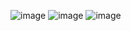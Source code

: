 ![image](https://user-images.githubusercontent.com/130626369/231925381-f8d4cd51-af39-4c87-b8e9-5a73ab0ea3cf.png)
![image](https://user-images.githubusercontent.com/130626369/231924594-340991cf-dbdd-4c21-97e0-d2942be33abf.png)
![image](https://user-images.githubusercontent.com/130626369/231927246-d41ecbf6-9bef-4e5b-ae60-b99532049dd1.png)
